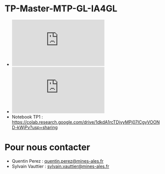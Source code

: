 # TP-Master-MTP-GL-IA4GL

 * ![Slides du TP1](https://github.com/qperez/TP-Master-MTP-GL-IA4GL/blob/main/slides_TP1.pdf)
 * ![Sujet TP1](https://github.com/qperez/TP-Master-MTP-GL-IA4GL/blob/main/TP1_sujet.pdf)
 * Notebook TP1 : https://colab.research.google.com/drive/1dkdA1rcTDjyyMPj07ICgyVOOND-kWjPv?usp=sharing
 
# Pour nous contacter

 * Quentin Perez : quentin.perez@mines-ales.fr
 * Sylvain Vauttier : sylvain.vauttier@mines-ales.fr
 
